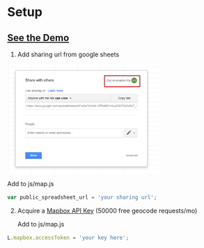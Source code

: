 # Setup

## [See the Demo](https://zip-tracking.herokuapp.com/)

1. Add sharing url from google sheets
<img src = "https://github.com/remmi11/zip-tracking/blob/master/img/sharing.png" width="350">

   Add to js/map.js
```javascript
var public_spreadsheet_url = 'your sharing url';
```

2. Acquire a [Mapbox API Key](https://www.mapbox.com/) (50000 free geocode requests/mo)

   Add to js/map.js

```javascript
L.mapbox.accessToken = 'your key here';
```